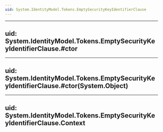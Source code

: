 ```yaml
---
uid: System.IdentityModel.Tokens.EmptySecurityKeyIdentifierClause
---
```


---
uid: System.IdentityModel.Tokens.EmptySecurityKeyIdentifierClause.#ctor
---

---
uid: System.IdentityModel.Tokens.EmptySecurityKeyIdentifierClause.#ctor(System.Object)
---

---
uid: System.IdentityModel.Tokens.EmptySecurityKeyIdentifierClause.Context
---
